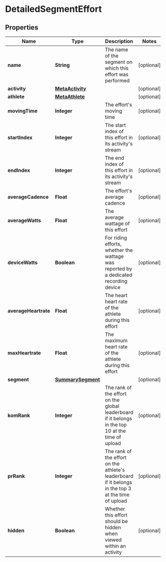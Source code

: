 
# DetailedSegmentEffort

## Properties
Name | Type | Description | Notes
------------ | ------------- | ------------- | -------------
**name** | **String** | The name of the segment on which this effort was performed |  [optional]
**activity** | [**MetaActivity**](MetaActivity.md) |  |  [optional]
**athlete** | [**MetaAthlete**](MetaAthlete.md) |  |  [optional]
**movingTime** | **Integer** | The effort&#39;s moving time |  [optional]
**startIndex** | **Integer** | The start index of this effort in its activity&#39;s stream |  [optional]
**endIndex** | **Integer** | The end index of this effort in its activity&#39;s stream |  [optional]
**averageCadence** | **Float** | The effort&#39;s average cadence |  [optional]
**averageWatts** | **Float** | The average wattage of this effort |  [optional]
**deviceWatts** | **Boolean** | For riding efforts, whether the wattage was reported by a dedicated recording device |  [optional]
**averageHeartrate** | **Float** | The heart heart rate of the athlete during this effort |  [optional]
**maxHeartrate** | **Float** | The maximum heart rate of the athlete during this effort |  [optional]
**segment** | [**SummarySegment**](SummarySegment.md) |  |  [optional]
**komRank** | **Integer** | The rank of the effort on the global leaderboard if it belongs in the top 10 at the time of upload |  [optional]
**prRank** | **Integer** | The rank of the effort on the athlete&#39;s leaderboard if it belongs in the top 3 at the time of upload |  [optional]
**hidden** | **Boolean** | Whether this effort should be hidden when viewed within an activity |  [optional]



